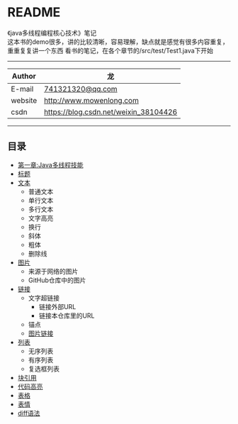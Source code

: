 README
===========================
《java多线程编程核心技术》笔记  
这本书的demo很多，讲的比较清晰，容易理解，缺点就是感觉有很多内容重复，重重复复讲一个东西
看书的笔记，在各个章节的/src/test/Test1.java下开始

****
	
|Author|龙|
|---|---
|E-mail|741321320@qq.com
|website|http://www.mowenlong.com
|csdn|https://blog.csdn.net/weixin_38104426


****
## 目录
* [第一章:Java多线程技能](/chapter1/src/test/Test1.java)
* [标题](#标题)
* [文本](#文本)
    * 普通文本
    * 单行文本
    * 多行文本
    * 文字高亮
    * 换行
    * 斜体
    * 粗体
    * 删除线
* [图片](#图片)
    * 来源于网络的图片
    * GitHub仓库中的图片
* [链接](#链接) 
    * 文字超链接
        *  链接外部URL
        *  链接本仓库里的URL
    *  锚点
    * [图片链接](#图片链接)
* [列表](#列表)
    * 无序列表
    * 有序列表
    * 复选框列表
* [块引用](#块引用)
* [代码高亮](#代码高亮)
* [表格](#表格) 
* [表情](#表情)
* [diff语法](#diff语法)
